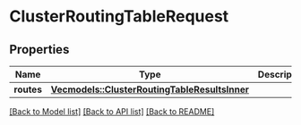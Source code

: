 # ClusterRoutingTableRequest

## Properties

Name | Type | Description | Notes
------------ | ------------- | ------------- | -------------
**routes** | [**Vec<models::ClusterRoutingTableResultsInner>**](ClusterRoutingTable_results_inner.md) |  | 

[[Back to Model list]](../README.md#documentation-for-models) [[Back to API list]](../README.md#documentation-for-api-endpoints) [[Back to README]](../README.md)


